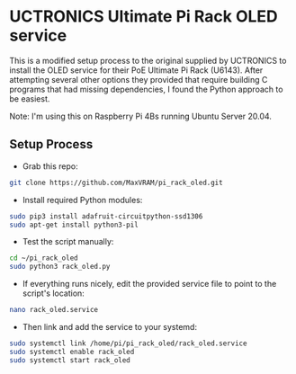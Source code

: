 # UCTRONICS Ultimate Pi Rack OLED service
This is a modified setup process to the original supplied by UCTRONICS to install the OLED service for their PoE Ultimate Pi Rack (U6143).
After attempting several other options they provided that require building C programs that had missing dependencies, I found the Python approach to be easiest.

Note: I'm using this on Raspberry Pi 4Bs running Ubuntu Server 20.04. 

## Setup Process

- Grab this repo:
```bash
git clone https://github.com/MaxVRAM/pi_rack_oled.git
```

- Install required Python modules:
```bash
sudo pip3 install adafruit-circuitpython-ssd1306
sudo apt-get install python3-pil
```

- Test the script manually: 
```bash 
cd ~/pi_rack_oled
sudo python3 rack_oled.py
```

- If everything runs nicely, edit the provided service file to point to the script's location:
```bash
nano rack_oled.service
```

- Then link and add the service to your systemd:
```bash
sudo systemctl link /home/pi/pi_rack_oled/rack_oled.service
sudo systemctl enable rack_oled
sudo systemctl start rack_oled
```










